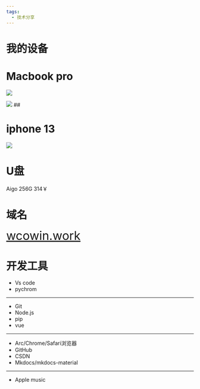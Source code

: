 ```yaml
---
tags:
  - 技术分享
---
```


# 我的设备  

## </p><h1 id="01" name="01"><strong>Macbook pro</strong></h1><p>

![](https://cn.mcecy.com/image/20231004/1911c0331593833ea704a3b056fc0a74.png)  
<!-- ![](https://creatorspace.imgix.net/users/clk2ox8yp03prrv01esrq5bo0/3bpHuTcuZdIbHbWr-image.png?w=750&h=750){:height="30%" width="30%"} -->
<img class="img1" src="https://cn.mcecy.com/image/20231006/f94e9159a9204a11578c8e5eee7fd0f3.png">
## </p><h1 id="01" name="01"><strong>iphone 13</strong></h1><p>

![](https://cn.mcecy.com/image/20231004/d0d865836a593da35d044dbb10be3899.png)

## </p><h1 id="01" name="01"><strong>U盘</strong></h1><p>

Aigo 256G  314￥
## </p><h1 id="01" name="01"><strong>域名</strong></h1><p>


<font  color= #518FC1 size=6>[wcowin.work](https://wcowin.work)</font>


## <h1 id="01" name="01"><strong>开发工具</strong></h1>
* Vs code
* pychrom
***
* Git
* Node.js
* pip
* vue
***
* Arc/Chrome/Safari浏览器
* GitHub
* CSDN
* Mkdocs/mkdocs-material
***
* Apple music